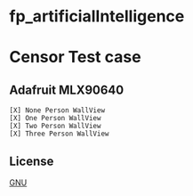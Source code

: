 # fp_artificialIntelligence
# Censor Test case
## Adafruit MLX90640
    [X] None Person WallView
    [X] One Person WallView
    [X] Two Person WallView
    [X] Three Person WallView
## License

[GNU](https://github.com/nueapop/fp_artificialIntelligence/blob/main/LICENSE)
